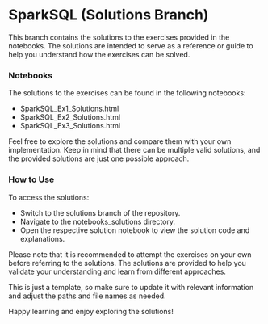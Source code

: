 # SparkSQL (Solutions Branch)
This branch contains the solutions to the exercises provided in the notebooks. The solutions are intended to serve as a reference or guide to help you understand how the exercises can be solved.

### Notebooks
The solutions to the exercises can be found in the following notebooks:
- SparkSQL_Ex1_Solutions.html
- SparkSQL_Ex2_Solutions.html
- SparkSQL_Ex3_Solutions.html

Feel free to explore the solutions and compare them with your own implementation. Keep in mind that there can be multiple valid solutions, and the provided solutions are just one possible approach.

### How to Use
To access the solutions:
- Switch to the solutions branch of the repository.
- Navigate to the notebooks_solutions directory.
- Open the respective solution notebook to view the solution code and explanations.

Please note that it is recommended to attempt the exercises on your own before referring to the solutions. The solutions are provided to help you validate your understanding and learn from different approaches.

This is just a template, so make sure to update it with relevant information and adjust the paths and file names as needed.


Happy learning and enjoy exploring the solutions!
